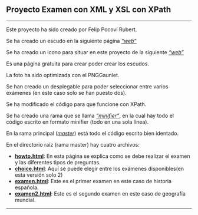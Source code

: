 ## Proyecto Examen con XML y XSL con XPath
***
Este proyecto ha sido creado por Felip Pocoví Rubert.

Se ha creado un escudo en la siguiente página [*“web”*](http://www.hoysejuega.com/escudos.php) 

Se ha creado un icono para situar en este proyecto de la siguiente [*“web”*](http://www.xiconeditor.com/) 

Es una página gratuita para crear poder crear los escudos.

La foto ha sido optimizada con el PNGGaunlet.

Se han creado un desplegable para poder seleccionar entre varios exámenes (en este caso solo se han puesto dos).

Se ha modificado el código para que funcione con XPath.

Se ha creado una rama que se llama [*“minifier”*](https://github.com/Fpocovi/T5-XPath/tree/minifier), en la cual hay todo el código escrito en formato minifier (todo en una sola línea).

En la rama principal ([*master*](https://github.com/Fpocovi/T5-XPath)) está todo el código escrito bien identado.

En el directorio raíz (rama master) hay cuatro archivos:
* [**howto.html**](https://github.com/Fpocovi/T5-XPath/tree/master/how_to.html): En esta página se explica como se debe realizar el examen y las diferentes tipos de preguntas.
* [**choice.html**](https://github.com/Fpocovi/T5-XPath/tree/master/choice.html): Aquí se puede elegir entre los exámenes disponibles(en esta versión solo 2)
* [**examen.html**](https://github.com/Fpocovi/T5-XPath/tree/master/examen.html): Este es el primer examen en este caso de historia española.
* [**examen2.html**](https://github.com/Fpocovi/T5-XPath/tree/master/examen2.html): Este es el segundo examen en este caso de geografía mundial.
***
